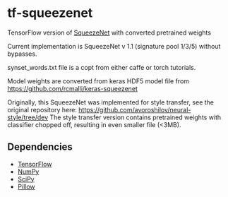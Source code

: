 # tf-squeezenet
TensorFlow version of [SqueezeNet][sqz_arxiv] with converted pretrained weights

Current implementation is SqueezeNet v 1.1 (signature pool 1/3/5) without bypasses.

synset_words.txt file is a copt from either caffe or torch tutorials.

Model weights are converted from keras HDF5 model file from https://github.com/rcmalli/keras-squeezenet

Originally, this SqueezeNet was implemented for style transfer, see the original repository here: https://github.com/avoroshilov/neural-style/tree/dev
The style transfer version contains pretrained weights with classifier chopped off, resulting in even smaller file (<3MB).

## Dependencies
* [TensorFlow](https://www.tensorflow.org/versions/master/get_started/os_setup.html#download-and-setup)
* [NumPy](https://github.com/numpy/numpy/blob/master/INSTALL.rst.txt)
* [SciPy](https://github.com/scipy/scipy/blob/master/INSTALL.rst.txt)
* [Pillow](http://pillow.readthedocs.io/en/3.3.x/installation.html#installation)

[sqz_arxiv]: https://arxiv.org/pdf/1602.07360.pdf
